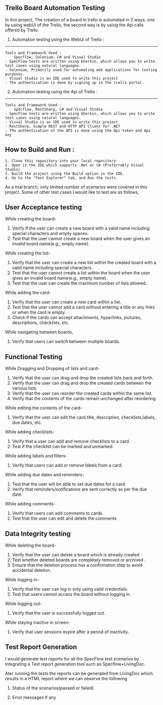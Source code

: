 ﻿
Trello Board Automation Testing
---------------------
In this project, The creation of a board in trello is automated in 2 ways. one by using webUi of the Trello, the second way is by using the Api calls offered by Trello

1. Automation testing using the WebUi of Trello :
---------------------
	Tools and Framework Used :
		Specflow, Selenium, C# and Visual Studio
	- SpecFlow tests are written using Gherkin, which allows you to write test cases using natural languages.
	- Selenium, Primarily used for automating web applications for testing purposes.
	- Visual Studio is an IDE used to write this project
	- The authentication is done by signing up in the trello portal.

2. Automation testing using the Api of Trello :
---------------------
	Tools and Framework Used :
		Specflow, RestSharp, C# and Visual Studio
	- SpecFlow tests are written using Gherkin, which allows you to write test cases using natural languages.
	- Visual Studio is an IDE used to write this project
	- RestSharp, Simple REST and HTTP API Client for .NET
	- The authentication of the API is done using the Api token and Api key


How to Build and Run :
---------------------
	1. Clone this repository into your local repository.
	2. Open it the IDE which supports .Net or C# (Preferrably Visual Studio)
	3. Build the project using the Build option in the IDE.
	4. Go to the "Test Explorer" tab, and Run the tests.


As a trial branch, only limited number of scenarios were covered in this project. 
Some of other test cases I would like to test are as follows,

User Acceptance testing
-----------------------

While creating the board-

1) Verify If the user can create a new board with a valid name including special characters and empty spaces.
2) Test that the user cannot create a new board when the user gives an invalid board name(e.g., empty name).

While creating the list-

1) Verify that the user can create a new list within the created board with a valid name including special characters.
2) Test that the user cannot create a list within the board when the user gives an invalid board name(e.g., empty name).
3) Test that the user can create the maximum number of lists allowed.

While adding the card-

1) Verify that the user can create a new card within a list.
2) Test that the user cannot add a card without entering a title or any links or when the card is empty.
3) Check if the cards can accept attachments, hyperlinks, pictures, descriptions, checklists, etc.

While navigating between boards,

1) Verify that users can switch between multiple boards.

Functional Testing
-----------------

While Dragging and Dropping of lists and card-

1) Verify that the user can drag and drop the created lists back and forth.
2) Verify that the user can drag and drop the created cards between the various lists.
3) Verify that the user can reorder the created cards  within the same list.
4) Verify that the contents of the cards remain unchanged after reordering.

While editing the contents of the card-

1) Verify that the user can edit the card title, description, checklists,labels, due dates, etc.

While adding checklists-

1) Verify that a user can add and remove checklists to a card.
2) Test if the checklist can be marked and unmarked.

While adding labels and filters-

1) Verify that users can add or remove labels from a card.

While adding due dates and reminders-

1) Test that the user will be able to set due dates for a card.
2) Verify that reminders/notifications are sent correctly as per the due date.

While adding comments-

1) Verify that users can add comments to cards.
2) Test that the user can edit and delete the comments


Data Integrity testing
---------------------

While deleting the board-

1) Verify that the user can delete a board which is already created
2) Test whether deleted boards are completely removed or archived .
3) Ensure that the deletion process has a confirmation step to avoid accidental deletion.


While logging in-

1) Verify that the user can log in only using valid credentials.
2) Test that users cannot access the board without logging in.

While logging out-

1) Verify that the user is successfully logged out.

While staying inactive in screen-

1) Verify that user sessions expire after a period of inactivity.



Test Report Generation
--------------------------------

I would generate test reports for all the SpecFlow test scenarios by integrating a Test report generation tool such as Specflow+LivingDoc.

Ater running the tests the reports can be generated from LivingDoc which results in a HTML report where we can observe the following

 1) Status of the scenarios(passed or failed) 

 2) Error messages if any
